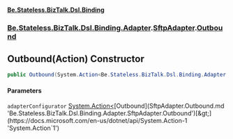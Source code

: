 #### [Be.Stateless.BizTalk.Dsl.Binding](README.md 'README')
### [Be.Stateless.BizTalk.Dsl.Binding.Adapter](Be.Stateless.BizTalk.Dsl.Binding.Adapter.md 'Be.Stateless.BizTalk.Dsl.Binding.Adapter').[SftpAdapter](SftpAdapter.md 'Be.Stateless.BizTalk.Dsl.Binding.Adapter.SftpAdapter').[Outbound](SftpAdapter.Outbound.md 'Be.Stateless.BizTalk.Dsl.Binding.Adapter.SftpAdapter.Outbound')

## Outbound(Action<Outbound>) Constructor

```csharp
public Outbound(System.Action<Be.Stateless.BizTalk.Dsl.Binding.Adapter.SftpAdapter.Outbound> adapterConfigurator);
```
#### Parameters

<a name='Be.Stateless.BizTalk.Dsl.Binding.Adapter.SftpAdapter.Outbound.Outbound(System.Action_Be.Stateless.BizTalk.Dsl.Binding.Adapter.SftpAdapter.Outbound_).adapterConfigurator'></a>

`adapterConfigurator` [System.Action&lt;](https://docs.microsoft.com/en-us/dotnet/api/System.Action-1 'System.Action`1')[Outbound](SftpAdapter.Outbound.md 'Be.Stateless.BizTalk.Dsl.Binding.Adapter.SftpAdapter.Outbound')[&gt;](https://docs.microsoft.com/en-us/dotnet/api/System.Action-1 'System.Action`1')